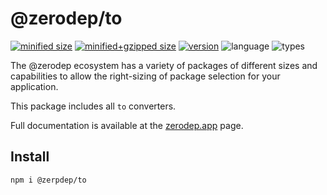# @zerodep/to

[![minified size](https://img.shields.io/bundlephobia/min/@zerodep/to?style=flat-square&color=blue)](https://bundlephobia.com/package/@zerodep/to)
[![minified+gzipped size](https://img.shields.io/bundlephobia/minzip/@zerodep/to?style=flat-square&color=blue)](https://bundlephobia.com/package/@zerodep/to)
[![version](https://img.shields.io/npm/v/@zerodep/to?style=flat-square&color=blue)](https://www.npmjs.com/package/@zerodep/to)
![language](https://img.shields.io/badge/typescript-100%25-blue?style=flat-square)
![types](https://img.shields.io/badge/types-included-blue?style=flat-square)

The @zerodep ecosystem has a variety of packages of different sizes and capabilities to allow the right-sizing of package selection for your application.

This package includes all `to` converters.

Full documentation is available at the [zerodep.app](http://zerodep.app/to) page.

## Install

```bash
npm i @zerpdep/to
```
